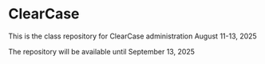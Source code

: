 # ClearCase

This is the class repository for ClearCase administration August 11-13, 2025

The repository will be available until September 13, 2025
